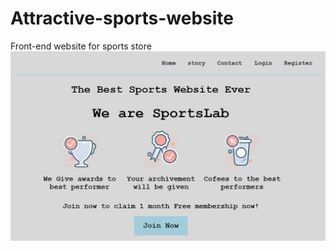 # Attractive-sports-website
 Front-end website for sports store
 ![screenshot](https://github.com/mohitsaha/attractive-sports-website/blob/master/updated%20website.png)


